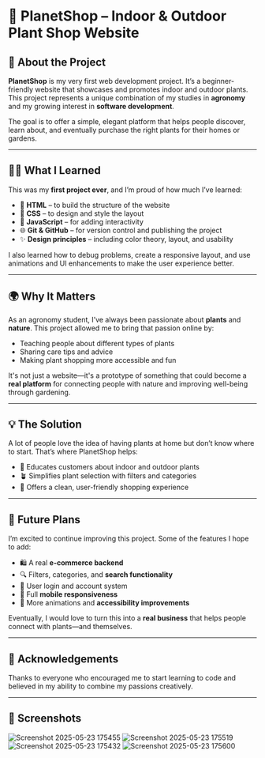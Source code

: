 # 🌿 PlanetShop – Indoor & Outdoor Plant Shop Website

## 🌱 About the Project

**PlanetShop** is my very first web development project. It’s a beginner-friendly website that showcases and promotes indoor and outdoor plants. This project represents a unique combination of my studies in **agronomy** and my growing interest in **software development**.  

The goal is to offer a simple, elegant platform that helps people discover, learn about, and eventually purchase the right plants for their homes or gardens.

---

## 👩‍💻 What I Learned

This was my **first project ever**, and I’m proud of how much I’ve learned:

- 🧱 **HTML** – to build the structure of the website  
- 🎨 **CSS** – to design and style the layout  
- 🧠 **JavaScript** – for adding interactivity  
- 🌐 **Git & GitHub** – for version control and publishing the project  
- ✨ **Design principles** – including color theory, layout, and usability  

I also learned how to debug problems, create a responsive layout, and use animations and UI enhancements to make the user experience better.

---

## 🌍 Why It Matters

As an agronomy student, I’ve always been passionate about **plants** and **nature**. This project allowed me to bring that passion online by:

- Teaching people about different types of plants  
- Sharing care tips and advice  
- Making plant shopping more accessible and fun  

It's not just a website—it's a prototype of something that could become a **real platform** for connecting people with nature and improving well-being through gardening.

---

## 💡 The Solution

A lot of people love the idea of having plants at home but don’t know where to start. That’s where PlanetShop helps:

- 🌾 Educates customers about indoor and outdoor plants  
- 🪴 Simplifies plant selection with filters and categories  
- 🛒 Offers a clean, user-friendly shopping experience  

---

## 🚀 Future Plans

I’m excited to continue improving this project. Some of the features I hope to add:

- 🛍️ A real **e-commerce backend**  
- 🔍 Filters, categories, and **search functionality**  
- 👤 User login and account system  
- 📱 Full **mobile responsiveness**  
- 🌟 More animations and **accessibility improvements**  

Eventually, I would love to turn this into a **real business** that helps people connect with plants—and themselves.

---

## 🤝 Acknowledgements

Thanks to everyone who encouraged me to start learning to code and believed in my ability to combine my passions creatively.

---

## 📸 Screenshots

![Screenshot 2025-05-23 175455](https://github.com/user-attachments/assets/828f47c8-126e-4310-9bbe-17da41aaac76)
![Screenshot 2025-05-23 175519](https://github.com/user-attachments/assets/2da10c45-adbc-450a-a0cd-6b217aafbf15)
![Screenshot 2025-05-23 175432](https://github.com/user-attachments/assets/fd775b00-c722-4d16-8587-26d296d0a9f9)
![Screenshot 2025-05-23 175600](https://github.com/user-attachments/assets/e6252b80-6015-477c-a408-947cdb22ef3a)

